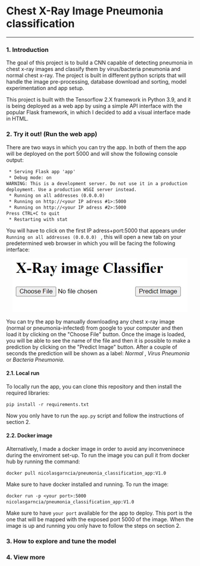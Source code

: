 # Chest X-Ray Image Pneumonia classification

***
### 1. Introduction
The goal of this project is to build a CNN capable of detecting pneumonia in chest x-ray images and classify them by virus/bacteria pneumonia and normal chest x-ray. The project is built in different python scripts that will handle the image pre-processing, database download and sorting, model experimentation and app setup.

This project is built with the Tensorflow 2.X framework in Python 3.9, and it is being deployed as a web app by using a simple API interface with the popular Flask framework, in which I decided to add a visual interface made in HTML.

### 2. Try it out! (Run the web app)
There are two ways in which you can try the app. In both of them the app will be deployed on the port 5000 and will show the following console output:
```console
 * Serving Flask app 'app'
 * Debug mode: on
WARNING: This is a development server. Do not use it in a production deployment. Use a production WSGI server instead.
 * Running on all addresses (0.0.0.0)
 * Running on http://<your IP adress #1>:5000
 * Running on http://<your IP adress #2>:5000
Press CTRL+C to quit
 * Restarting with stat
```  
You will have to click on the first IP adress+port:5000 that appears under ```Running on all addresses (0.0.0.0) ``` , this will open a new tab on your predetermined web browser in which you will be facing the following interface:

<div style="text-align: center;">
<img src="static\UI.jpg" alt="ui_image"/>
</div>

You can try the app by manually downloading any chest x-ray image (normal or pneumonia-infected) from google to your computer and then load it by clicking on the "Choose File" button. Once the image is loaded, you will be able to see the name of the file and then it is possible to make a prediction by clicking on the "Predict Image" button. After a couple of seconds the prediction will be shown as a label: _Normal_ , _Virus Pneumonia_ or _Bacteria Pneumonia_.

#### 2.1. Local run
To locally run the app, you can clone this repository and then install the required libraries:
```console
pip install -r requirements.txt
```
Now you only have to run the ```app.py``` script and follow the instructions of section 2.

#### 2.2. Docker image
Alternatively, I made a docker image in order to avoid any inconveninece during the enviroment set-up. To run the image you can pull it from docker hub by running the command:
```console
docker pull nicolasgarncia/pneumonia_classification_app:V1.0
```
Make sure to have docker installed and running. To run the image:
```console
docker run -p <your port>:5000 nicolasgarncia/pneumonia_classification_app:V1.0
```
Make sure to have ```your port``` available for the app to deploy. This port is the one that will be mapped with the exposed port 5000 of the image. When the image is up and running you only have to follow the steps on section 2.

### 3. How to explore and tune the model

### 4. View more
